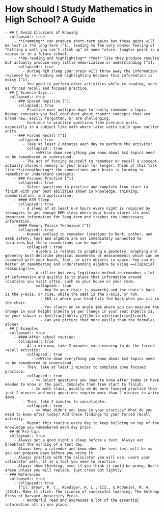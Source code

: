 # How should I Study Mathematics in High School? A Guide
	- ## 👻 Avoid Illusions of Knowing
	  collapsed:: true
		- **Cramming** can produce short-term gains but these gains will be lost in the long-term [^1], leading to the very common feeling of "hitting a wall you can't climb up" at some future, tougher point in a course or in a future school.
		- **Re-reading and highlighting** *feel* like they produce results but actually produce very little memorization or understanding [^1].
		  collapsed:: true
			- During REM sleep your brain will throw away the information reviewed by re-reading and highlighting because this information is noisy [^1].
			- You need to perform other activities while re-reading, such as forced recall and focused practice.
	- ## 🧪 Science Says...
	  collapsed:: true
		- ### Spaced Repition [^1]
		  collapsed:: true
			- Practice over multiple days to really remember a topic. Repeat concepts you feel confident about **and** concepts that are brand new, easily forgotten, or are challenging.
			- Continue to practice questions from previous units, especially in a subject like math where later units build upon earlier units.
		- ### Forced Recall [^1]
		  collapsed:: true
			- Take at least 2 minutes each day to perform the activity:
			  collapsed:: true
				- >>Write down everything you know about $x$ topics need to be remembered or understood.
			- The act of forcing yourself to remember or recall a concept actually stores a memory in your brain for longer. Think of this task like **strengthening** the connections your brain is forming to remember or understand concepts.
		- ### Focused Practice [^1]
		  collapsed:: true
			- Select questions to practice and complete from start to finish with your best abilities shown in knowledge, thinking, communication, and application.
		- #### REM Sleep
		  collapsed:: true
			- A sleep of at least 6-8 hours every night is required by teenagers to get enough REM sleep where your brain stores its most important information for long-term and trashes the unnecessary information.
		- #### Memory Palace Technique [^1]
		  collapsed:: true
			- Humans evolved to remember locations to hunt, gather, and seek safety; text and algebra are not immediately connected to locations but these connections can be made!
			  collapsed:: true
				- Algebra is related to graphing & geometry. Graphing and geometry both describe physical movements or measurements which can be repeated with your hands, feet, or with objects in space. You can do better at remembering and understanding algebra by using ==[[spacial reasoning]]==.
				- A sillier but very legitimate method to remember a lot of information and quickly is to place that information around locations you visit often, such as your house or your room.
				  collapsed:: true
					- #eg On your chair is $y=mx+b$ and the chair's back is the y-axis, or rise, while the seat is the x-axis, or run.
					- $b$ is where your head hits the back when you sit in the chair.
					- You slouch on an angle $m$ where you can measure the change in your height $\Delta y$ per change in your seat $\Delta x$, so your slouch is $m=\frac{\Delta y}{\Delta x}=\frac{rise}{run}$.
					- Can you picture that more easily than the formulas alone?
	- ## 🦙 Examples
	  collapsed:: true
		- #### After school routine:
		  collapsed:: true
			- At a minimum, take 2 minutes each evening to do the forced recall activity:
			  collapsed:: true
				- >>Write down everything you know about $x$ topics need to be remembered or understood.
			- Then, take at least 2 minutes to complete some focused practice:
			  collapsed:: true
				- >> Select questions you need to know after today or have needed to know in the past. Complete them from start to finish.
				- In math class, usually we do more focused practice than just 2 minutes and most questions require more than 2 minutes to write down.
			- Then, take 2 minutes to consolidate:
			  collapsed:: true
				- >> What didn't you know in your practice? What do you need to know after today? Add these findings to your forced recall activity.
			- Repeat this routine every day to keep building on top of the knowledge you remembered each day prior.
	- ## 😎 Pro-tips
	  collapsed:: true
		- Always get a good night's sleep before a test. Always eat breakfast the morning of a test day.
		- Always keep a calendar and know when the next test will be so you can prepare days before you write it.
		- Always practice with the calculator you will use. Learn your calculator well, it is a tool you need to practice.
		- Always show thinking, even if you think it could be wrong. Don't erase unless you will replace; just cross out lightly.
	- ### References
	  collapsed:: true
		- collapsed:: true
		  [^1]: Brown, P. C., Roediger, H. L., III., & McDaniel, M. A. (2014). Make it stick: The science of successful learning. The Belknap Press of Harvard University Press.
			- Wonderful read and expresses a lot of the essential information all in one place.